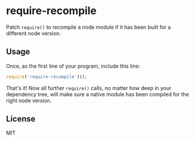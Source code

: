 
# require-recompile

  Patch `require()` to recompile a node module if it has been built for a different node version.

## Usage

  Once, as the first line of your program, include this line:

```js
require('require-recompile')();
```

  That's it! Now all further `require()` calls, no matter how deep in your dependency tree,  will make sure a native module has been compiled for the right node version.

## License

  MIT


